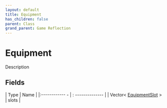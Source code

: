 ```yaml
---
layout: default
title: Equipment
has_children: false
parent: Class
grand_parent: Game Reflection
---
```

# Equipment
Description 

## Fields
| Type | Name |
|:------------ - | : -------------- |
| Vector< [EquipmentSlot](game-reflection/classes/equipment_slot.md) > | slots |
